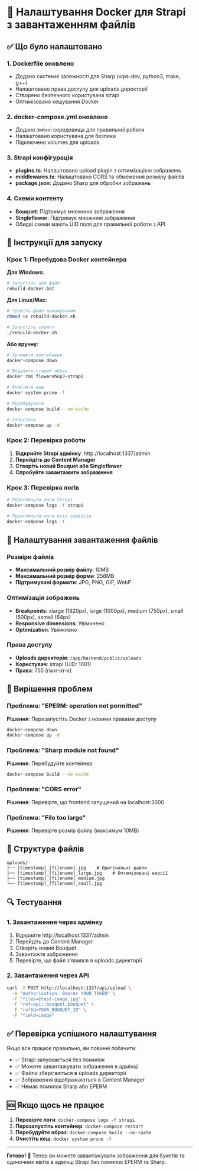 # 🐳 Налаштування Docker для Strapi з завантаженням файлів

## ✅ Що було налаштовано

### 1. Dockerfile оновлено
- Додано системні залежності для Sharp (vips-dev, python3, make, g++)
- Налаштовано права доступу для uploads директорії
- Створено безпечного користувача strapi
- Оптимізовано кешування Docker

### 2. docker-compose.yml оновлено
- Додано змінні середовища для правильної роботи
- Налаштовано користувача для безпеки
- Підключено volumes для uploads

### 3. Strapi конфігурація
- **plugins.ts**: Налаштовано upload plugin з оптимізацією зображень
- **middlewares.ts**: Налаштовано CORS та обмеження розміру файлів
- **package.json**: Додано Sharp для обробки зображень

### 4. Схеми контенту
- **Bouquet**: Підтримує множинні зображення
- **Singleflower**: Підтримує множинні зображення
- Обидві схеми мають UID поля для правильної роботи з API

## 🚀 Інструкції для запуску

### Крок 1: Перебудова Docker контейнера

**Для Windows:**
```bash
# Запустіть цей файл
rebuild-docker.bat
```

**Для Linux/Mac:**
```bash
# Зробіть файл виконуваним
chmod +x rebuild-docker.sh

# Запустіть скрипт
./rebuild-docker.sh
```

**Або вручну:**
```bash
# Зупинити контейнери
docker-compose down

# Видалити старий образ
docker rmi flowershop3-strapi

# Очистити кеш
docker system prune -f

# Перебудувати
docker-compose build --no-cache

# Запустити
docker-compose up -d
```

### Крок 2: Перевірка роботи

1. **Відкрийте Strapi адмінку**: http://localhost:1337/admin
2. **Перейдіть до Content Manager**
3. **Створіть новий Bouquet або Singleflower**
4. **Спробуйте завантажити зображення**

### Крок 3: Перевірка логів

```bash
# Переглянути логи Strapi
docker-compose logs -f strapi

# Переглянути логи всіх сервісів
docker-compose logs -f
```

## 🔧 Налаштування завантаження файлів

### Розміри файлів
- **Максимальний розмір файлу**: 10MB
- **Максимальний розмір форми**: 256MB
- **Підтримувані формати**: JPG, PNG, GIF, WebP

### Оптимізація зображень
- **Breakpoints**: xlarge (1920px), large (1000px), medium (750px), small (500px), xsmall (64px)
- **Responsive dimensions**: Увімкнено
- **Optimization**: Увімкнено

### Права доступу
- **Uploads директорія**: `/app/backend/public/uploads`
- **Користувач**: strapi (UID: 1001)
- **Права**: 755 (rwxr-xr-x)

## 🐛 Вирішення проблем

### Проблема: "EPERM: operation not permitted"
**Рішення**: Перезапустіть Docker з новими правами доступу
```bash
docker-compose down
docker-compose up -d
```

### Проблема: "Sharp module not found"
**Рішення**: Перебудуйте контейнер
```bash
docker-compose build --no-cache
```

### Проблема: "CORS error"
**Рішення**: Перевірте, що frontend запущений на localhost:3000

### Проблема: "File too large"
**Рішення**: Перевірте розмір файлу (максимум 10MB)

## 📁 Структура файлів

```
uploads/
├── [timestamp]_[filename].jpg    # Оригінальні файли
├── [timestamp]_[filename]_large.jpg    # Оптимізовані версії
├── [timestamp]_[filename]_medium.jpg
└── [timestamp]_[filename]_small.jpg
```

## 🔍 Тестування

### 1. Завантаження через адмінку
1. Відкрийте http://localhost:1337/admin
2. Перейдіть до Content Manager
3. Створіть новий Bouquet
4. Завантажте зображення
5. Перевірте, що файл з'явився в uploads директорії

### 2. Завантаження через API
```bash
curl -X POST http://localhost:1337/api/upload \
  -H "Authorization: Bearer YOUR_TOKEN" \
  -F "files=@test-image.jpg" \
  -F "ref=api::bouquet.bouquet" \
  -F "refId=YOUR_BOUQUET_ID" \
  -F "field=image"
```

## ✅ Перевірка успішного налаштування

Якщо все працює правильно, ви повинні побачити:
- ✅ Strapi запускається без помилок
- ✅ Можете завантажувати зображення в адмінці
- ✅ Файли зберігаються в uploads директорії
- ✅ Зображення відображаються в Content Manager
- ✅ Немає помилок Sharp або EPERM

## 🆘 Якщо щось не працює

1. **Перевірте логи**: `docker-compose logs -f strapi`
2. **Перезапустіть контейнер**: `docker-compose restart`
3. **Перебудуйте образ**: `docker-compose build --no-cache`
4. **Очистіть кеш**: `docker system prune -f`

---

**Готово!** 🎉 Тепер ви можете завантажувати зображення для букетів та одиночних квітів в адмінці Strapi без помилок EPERM та Sharp.













